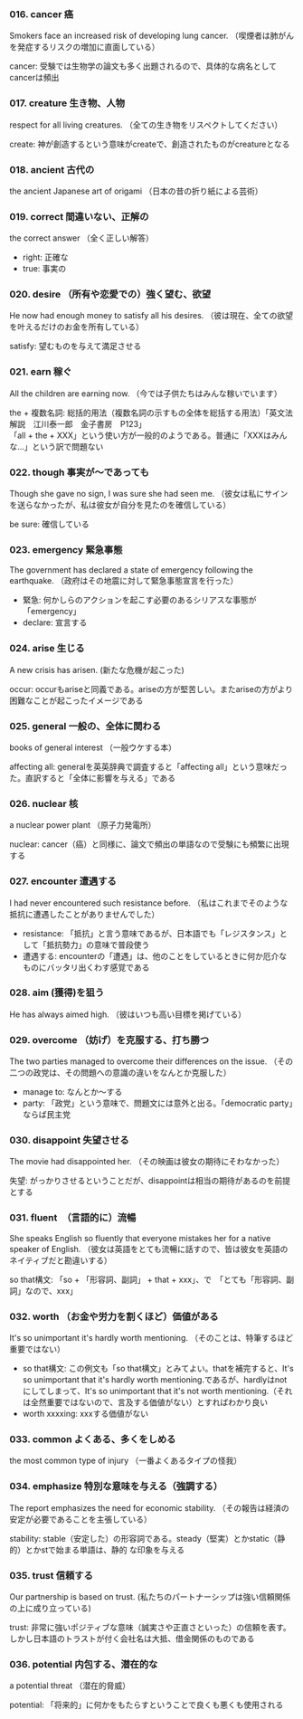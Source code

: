 ### 016. cancer 癌
Smokers face an increased risk of developing lung cancer.
（喫煙者は肺がんを発症するリスクの増加に直面している）

cancer: 受験では生物学の論文も多く出題されるので、具体的な病名としてcancerは頻出

### 017. creature 生き物、人物
respect for all living creatures.
（全ての生き物をリスペクトしてください）

create: 神が創造するという意味がcreateで、創造されたものがcreatureとなる

### 018. ancient 古代の
the ancient Japanese art of origami
（日本の昔の折り紙による芸術）

### 019. correct 間違いない、正解の
the correct answer
（全く正しい解答）

- right: 正確な
- true: 事実の

### 020. desire （所有や恋愛での）強く望む、欲望
He now had enough money to satisfy all his desires.
（彼は現在、全ての欲望を叶えるだけのお金を所有している）

satisfy: 望むものを与えて満足させる

### 021. earn 稼ぐ
All the children are earning now.
（今では子供たちはみんな稼いでいます）

the + 複数名詞: 総括的用法（複数名詞の示すもの全体を総括する用法）「英文法解説　江川泰一郎　金子書房　P123」  
「all + the + XXX」という使い方が一般的のようである。普通に「XXXはみんな...」という訳で問題ない

### 022. though 事実が〜であっても
Though she gave no sign, I was sure she had seen me.
（彼女は私にサインを送らなかったが、私は彼女が自分を見たのを確信している）

be sure: 確信している

### 023. emergency 緊急事態
The government has declared a state of emergency following the earthquake.
（政府はその地震に対して緊急事態宣言を行った）

- 緊急: 何かしらのアクションを起こす必要のあるシリアスな事態が「emergency」 
- declare: 宣言する

### 024. arise 生じる
A new crisis has arisen.
(新たな危機が起こった)

occur: occurもariseと同義である。ariseの方が堅苦しい。またariseの方がより困難なことが起こったイメージである

### 025. general 一般の、全体に関わる
books of general interest
（一般ウケする本）

affecting all: generalを英英辞典で調査すると「affecting all」という意味だった。直訳すると「全体に影響を与える」である

### 026. nuclear 核
a nuclear power plant
（原子力発電所）

nuclear: cancer（癌）と同様に、論文で頻出の単語なので受験にも頻繁に出現する

### 027. encounter 遭遇する
I had never encountered such resistance before.
（私はこれまでそのような抵抗に遭遇したことがありませんでした）

- resistance: 「抵抗」と言う意味であるが、日本語でも「レジスタンス」として「抵抗勢力」の意味で普段使う
- 遭遇する: encounterの「遭遇」は、他のことをしているときに何か厄介なものにバッタリ出くわす感覚である

### 028. aim (獲得)を狙う
He has always aimed high.
（彼はいつも高い目標を掲げている）

### 029. overcome （妨げ）を克服する、打ち勝つ
The two parties managed to overcome their differences on the issue.
（その二つの政党は、その問題への意識の違いをなんとか克服した）

- manage to: なんとか〜する
- party: 「政党」という意味で、問題文には意外と出る。「democratic party」ならば民主党

### 030. disappoint 失望させる
The movie had disappointed her.
（その映画は彼女の期待にそわなかった）

失望: がっかりさせるということだが、disappointは相当の期待があるのを前提とする

### 031. fluent　（言語的に）流暢
She speaks English so fluently that everyone mistakes her for a native speaker of English.
（彼女は英語をとても流暢に話すので、皆は彼女を英語のネイティブだと勘違いする）

so that構文: 「so + 「形容詞、副詞」 + that + xxx」、で　「とても「形容詞、副詞」なので、xxx」

### 032. worth （お金や労力を割くほど）価値がある
It's so unimportant it's hardly worth mentioning.
（そのことは、特筆するほど重要ではない）

- so that構文: この例文も「so that構文」とみてよい。thatを補完すると、It's so unimportant that it's hardly worth mentioning.であるが、hardlyはnotにしてしまって、It's so unimportant that it's not worth mentioning.（それは全然重要ではないので、言及する価値がない）とすればわかり良い
- worth xxxxing: xxxする価値がない 

### 033. common よくある、多くをしめる
the most common type of injury
（一番よくあるタイプの怪我）

### 034. emphasize 特別な意味を与える（強調する）
The report emphasizes the need for economic stability.
（その報告は経済の安定が必要であることを主張している）

stability: stable（安定した）の形容詞である。steady（堅実）とかstatic（静的）とかstで始まる単語は、静的 な印象を与える

### 035. trust 信頼する
Our partnership is based on trust.
(私たちのパートナーシップは強い信頼関係の上に成り立っている)

trust: 非常に強いポジティブな意味（誠実さや正直さといった）の信頼を表す。しかし日本語のトラストが付く会社名は大抵、借金関係のものである

### 036. potential 内包する、潜在的な
a potential threat
（潜在的脅威）

potential: 「将来的」に何かをもたらすということで良くも悪くも使用される

